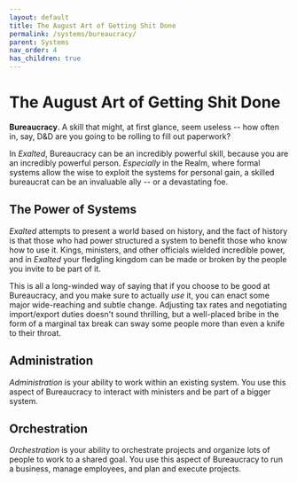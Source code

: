 ```yaml
---
layout: default
title: The August Art of Getting Shit Done
permalink: /systems/bureaucracy/
parent: Systems
nav_order: 4
has_children: true
---
```


# The August Art of Getting Shit Done

**Bureaucracy**. A skill that might, at first glance, seem useless -- how often
in, say, D&D are you going to be rolling to fill out paperwork?

In _Exalted_, Bureaucracy can be an incredibly powerful skill, because you are
an incredibly powerful person. _Especially_ in the Realm, where formal systems
allow the wise to exploit the systems for personal gain, a skilled bureaucrat
can be an invaluable ally -- or a devastating foe.

## The Power of Systems

_Exalted_ attempts to present a world based on history, and the fact of history
is that those who had power structured a system to benefit those who know how to
use it. Kings, ministers, and other officials wielded incredible power, and in
_Exalted_ your fledgling kingdom can be made or broken by the people you invite
to be part of it.

This is all a long-winded way of saying that if you choose to be good at
Bureaucracy, and you make sure to actually _use_ it, you can enact some major
wide-reaching and subtle change. Adjusting tax rates and negotiating
import/export duties doesn't sound thrilling, but a well-placed bribe in the
form of a marginal tax break can sway some people more than even a knife to
their throat.

## Administration

_Administration_ is your ability to work within an existing system.  You use
this aspect of Bureaucracy to interact with ministers and be part of a bigger
system.

## Orchestration

_Orchestration_ is your ability to orchestrate projects and organize lots of
people to work to a shared goal. You use this aspect of Bureaucracy to run a
business, manage employees, and plan and execute projects.
